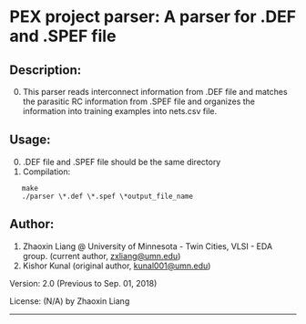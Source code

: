 # PEX project parser: A parser for .DEF and .SPEF file

## Description:
0. This parser reads interconnect information from .DEF file and matches the parasitic RC information from .SPEF file and organizes the information into training examples into nets.csv file. 

## Usage:
0. .DEF file and .SPEF file should be the same directory
1. Compilation:
```
   make
   ./parser \*.def \*.spef \*output_file_name
```

## Author: 
1. Zhaoxin Liang @ University of Minnesota - Twin Cities, VLSI - EDA group. (current author, zxliang@umn.edu)
2. Kishor Kunal (original author, kunal001@umn.edu)



Version: 
2.0 (Previous to Sep. 01, 2018)

License:
(N/A) by Zhaoxin Liang

----------------------


